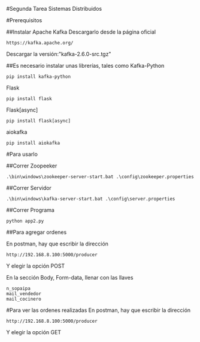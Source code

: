 ﻿#Segunda Tarea Sistemas Distribuidos

#Prerequisitos

##Instalar Apache Kafka
Descargarlo desde la página oficial
```
https://kafka.apache.org/
```
Descargar la versión:"kafka-2.6.0-src.tgz"

##Es necesario instalar unas librerías, tales como
Kafka-Python
```
pip install kafka-python
```
Flask
```
pip install flask
```
Flask[async]
```
pip install flask[async]
```
aiokafka
```
pip install aiokafka
```

#Para usarlo

##Correr Zoopeeker
```
.\bin\windows\zookeeper-server-start.bat .\config\zookeeper.properties
```
##Correr Servidor
```
.\bin\windows\kafka-server-start.bat .\config\server.properties
```
##Correr Programa
```
python app2.py
```
##Para agregar ordenes

En postman, hay que escribir la dirección
```
http://192.168.8.100:5000/producer
```
Y elegir la opción POST

En la sección Body, Form-data, llenar con las llaves
```
n_sopaipa
mail_vendedor
mail_cocinero
```

#Para ver las ordenes realizadas
En postman, hay que escribir la dirección
```
http://192.168.8.100:5000/producer
```
Y elegir la opción GET
